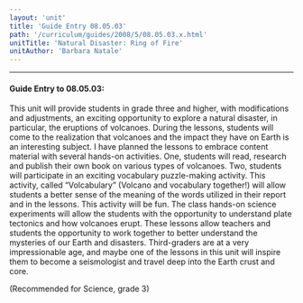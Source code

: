 ```yaml
---
layout: 'unit'
title: 'Guide Entry 08.05.03'
path: '/curriculum/guides/2008/5/08.05.03.x.html'
unitTitle: 'Natural Disaster: Ring of Fire'
unitAuthor: 'Barbara Natale'
---
```


<body>
<hr/>
 <h4>
  Guide Entry to 08.05.03:
 </h4>
 <p>
  This unit will provide students in grade three and higher, with modifications and adjustments, an exciting opportunity to explore a natural disaster, in particular, the eruptions of volcanoes. During the lessons, students will come to the realization that volcanoes and the impact they have on Earth is an interesting subject. I have planned the lessons to embrace content material with several hands-on activities. One, students will read, research and publish their own book on various types of volcanoes. Two, students will participate in an exciting vocabulary puzzle-making activity. This activity, called “Volcabulary” (Volcano and vocabulary together!) will allow students a better sense of the meaning of the words utilized in their report and in the lessons. This activity will be fun. The class hands-on science experiments will allow the students with the opportunity to understand plate tectonics and how volcanoes erupt. These lessons allow teachers and students the opportunity to work together to better understand the mysteries of our Earth and disasters. Third-graders are at a very impressionable age, and maybe one of the lessons in this unit will inspire them to become a seismologist and travel deep into the Earth crust and core.
 </p>
<p>
  (Recommended for Science, grade 3)
 </p>

</body>
